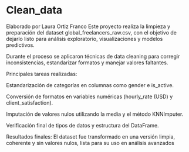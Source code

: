 # Clean_data
Elaborado por Laura Ortiz Franco
Este proyecto realiza la limpieza y preparación del dataset global_freelancers_raw.csv, con el objetivo de dejarlo listo para análisis exploratorio, visualizaciones y modelos predictivos.

Durante el proceso se aplicaron técnicas de data cleaning para corregir inconsistencias, estandarizar formatos y manejar valores faltantes.

Principales tareas realizadas:

Estandarización de categorías en columnas como gender e is_active.

Conversión de formatos en variables numéricas (hourly_rate (USD) y client_satisfaction).

Imputación de valores nulos utilizando la media y el método KNNImputer.

Verificación final de tipos de datos y estructura del DataFrame.

Resultados finales: El dataset fue transformado en una versión limpia, coherente y sin valores nulos, lista para su uso en análisis avanzados
